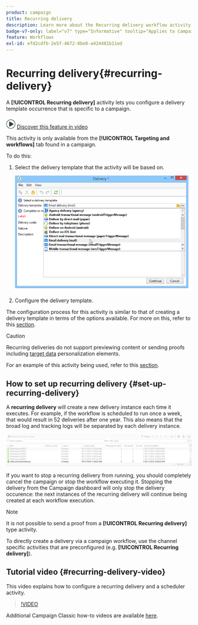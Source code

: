 ```yaml
---
product: campaign
title: Recurring delivery
description: Learn more about the Recurring delivery workflow activity
badge-v7-only: label="v7" type="Informative" tooltip="Applies to Campaign Classic v7 only"
feature: Workflows
exl-id: efd2cdfb-2e5f-4672-8be8-a424481b11ed
---
```

# Recurring delivery{#recurring-delivery}

A **[!UICONTROL Recurring delivery]** activity lets you configure a delivery template occurrence that is specific to a campaign.

![](assets/do-not-localize/how-to-video.png) [Discover this feature in video](#recurring-delivery-video)

This activity is only available from the **[!UICONTROL Targeting and workflows]** tab found in a campaign.

To do this:

1. Select the delivery template that the activity will be based on.

   ![](assets/recurring_delivery_001.png)

1. Configure the delivery template.

The configuration process for this activity is similar to that of creating a delivery template in terms of the options available. For more on this, refer to this [section](../../delivery/using/about-templates.md).

>[!CAUTION]
>
>Recurring deliveries do not support previewing content or sending proofs including [target data](../../workflow/using/data-life-cycle.md#target-data) personalization elements.

For an example of this activity being used, refer to this [section](sending-a-birthday-email.md#creating-a-recurring-delivery-in-a-targeting-workflow).

## How to set up recurring delivery {#set-up-recurring-delivery}

A **recurring delivery** will create a new delivery instance each time it executes. For example, if the workflow is scheduled to run once a week, that would result in 52 deliveries after one year. This also means that the broad log and tracking logs will be separated by each delivery instance.

![Recurring Delivery](assets/delivery_recurring.jpg)

If you want to stop a recurring delivery from running, you should completely cancel the campaign or stop the workflow executing it. Stopping the delivery from the Campaign dashboard will only stop the delivery occurence: the next instances of the recurring delivery will continue being created at each workflow execution.

>[!NOTE]
>
>It is not possible to send a proof from a **[!UICONTROL Recurring delivery]** type activity.
> 
>To directly create a delivery via a campaign workflow, use the channel specific activities that are preconfigured (e.g. **[!UICONTROL Recurring delivery]**).

## Tutorial video {#recurring-delivery-video}

This video explains how to configure a recurring delivery and a scheduler activity.

>[!VIDEO](https://video.tv.adobe.com/v/25040?quality=12)

Additional Campaign Classic how-to videos are available [here](https://experienceleague.adobe.com/docs/campaign-classic-learn/tutorials/overview.html).
